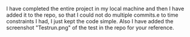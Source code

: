 I have completed the entire project in my local machine and then I have added it to the repo, so that I could not do multiple commits.e to time constraints I had, I just kept the code simple. Also I have added the screenshot "Testrun.png" of the test in the repo for your reference.
